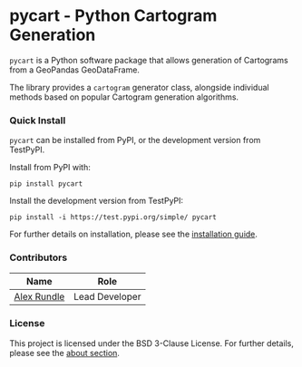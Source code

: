 # pycart - Python Cartogram Generation

`pycart` is a Python software package that allows generation of Cartograms from 
a GeoPandas GeoDataFrame.

The library provides a `cartogram` generator class, alongside individual methods 
based on popular Cartogram generation algorithms.

### Quick Install
`pycart` can be installed from PyPI, or the development version from TestPyPI.

Install from PyPI with:
```pycon
pip install pycart
```

Install the development version from TestPyPI:
```pycon
pip install -i https://test.pypi.org/simple/ pycart
```

For further details on installation, please see the [installation guide](install.md).

### Contributors

| Name                                        | Role           |
|---------------------------------------------|----------------|
| [Alex Rundle](https://github.com/ARundle01) | Lead Developer |

### License

This project is licensed under the BSD 3-Clause License. For further details, please see 
the [about section](about.md).
